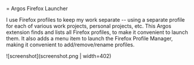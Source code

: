 = Argos Firefox Launcher

I use Firefox profiles to keep my work separate -- using a separate profile for each of various work projects, personal projects, etc. This Argos extension finds and lists all Firefox profiles, to make it convenient to launch them. It also adds a menu item to launch the Firefox Profile Manager, making it convenient to add/remove/rename profiles.

![screenshot](screenshot.png | width=402)
